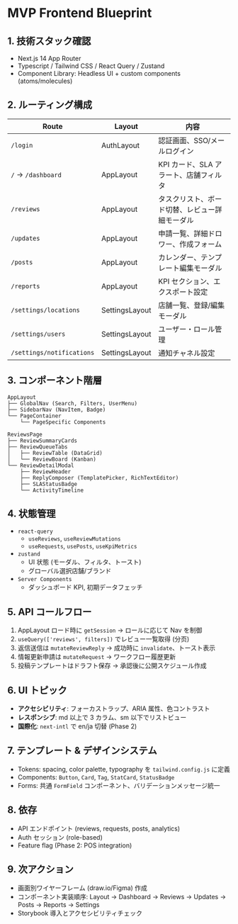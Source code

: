 # MVP Frontend Blueprint

## 1. 技術スタック確認
- Next.js 14 App Router
- Typescript / Tailwind CSS / React Query / Zustand
- Component Library: Headless UI + custom components (atoms/molecules)

## 2. ルーティング構成
| Route | Layout | 内容 |
| --- | --- | --- |
| `/login` | AuthLayout | 認証画面、SSO/メールログイン |
| `/` → `/dashboard` | AppLayout | KPI カード、SLA アラート、店舗フィルタ |
| `/reviews` | AppLayout | タスクリスト、ボード切替、レビュー詳細モーダル |
| `/updates` | AppLayout | 申請一覧、詳細ドロワー、作成フォーム |
| `/posts` | AppLayout | カレンダー、テンプレート編集モーダル |
| `/reports` | AppLayout | KPI セクション、エクスポート設定 |
| `/settings/locations` | SettingsLayout | 店舗一覧、登録/編集モーダル |
| `/settings/users` | SettingsLayout | ユーザー・ロール管理 |
| `/settings/notifications` | SettingsLayout | 通知チャネル設定 |

## 3. コンポーネント階層
```
AppLayout
├── GlobalNav (Search, Filters, UserMenu)
├── SidebarNav (NavItem, Badge)
└── PageContainer
    └── PageSpecific Components

ReviewsPage
├── ReviewSummaryCards
├── ReviewQueueTabs
│   ├── ReviewTable (DataGrid)
│   └── ReviewBoard (Kanban)
└── ReviewDetailModal
    ├── ReviewHeader
    ├── ReplyComposer (TemplatePicker, RichTextEditor)
    ├── SLAStatusBadge
    └── ActivityTimeline
```

## 4. 状態管理
- `react-query`
  - `useReviews`, `useReviewMutations`
  - `useRequests`, `usePosts`, `useKpiMetrics`
- `zustand`
  - UI 状態 (モーダル、フィルタ、トースト)
  - グローバル選択店舗/ブランド
- `Server Components`
  - ダッシュボード KPI, 初期データフェッチ

## 5. API コールフロー
1. AppLayout ロード時に `getSession` → ロールに応じて Nav を制御
2. `useQuery(['reviews', filters])` でレビュー一覧取得 (分页)
3. 返信送信は `mutateReviewReply` → 成功時に `invalidate`、トースト表示
4. 情報更新申請は `mutateRequest` → ワークフロー履歴更新
5. 投稿テンプレートはドラフト保存 → 承認後に公開スケジュール作成

## 6. UI トピック
- **アクセシビリティ**: フォーカストラップ、ARIA 属性、色コントラスト
- **レスポンシブ**: md 以上で 3 カラム、sm 以下でリストビュー
- **国際化**: `next-intl` で en/ja 切替 (Phase 2)

## 7. テンプレート & デザインシステム
- Tokens: spacing, color palette, typography を `tailwind.config.js` に定義
- Components: `Button`, `Card`, `Tag`, `StatCard`, `StatusBadge`
- Forms: 共通 `FormField` コンポーネント、バリデーションメッセージ統一

## 8. 依存
- API エンドポイント (reviews, requests, posts, analytics)
- Auth セッション (role-based)
- Feature flag (Phase 2: POS integration)

## 9. 次アクション
- 画面別ワイヤーフレーム (draw.io/Figma) 作成
- コンポーネント実装順序: Layout → Dashboard → Reviews → Updates → Posts → Reports → Settings
- Storybook 導入とアクセシビリティチェック
